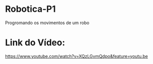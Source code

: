 # Robotica-P1

Progromando os movimentos de um robo

# Link do Vídeo:
https://www.youtube.com/watch?v=XQzLGvmQdpo&feature=youtu.be

